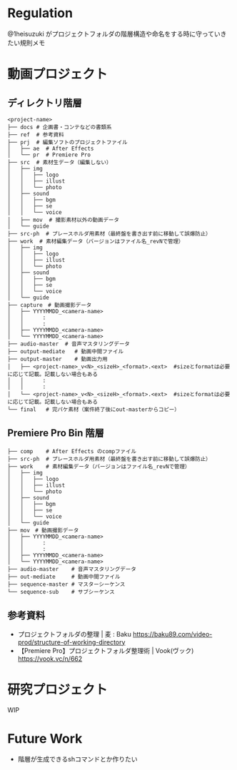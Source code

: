 # Regulation
@1heisuzuki がプロジェクトフォルダの階層構造や命名をする時に守っていきたい規則メモ

# 動画プロジェクト
## ディレクトリ階層
```
<project-name>
├── docs # 企画書・コンテなどの書類系
├── ref  # 参考資料
├── prj  # 編集ソフトのプロジェクトファイル
│   ├── ae  # After Effects
│   └── pr  # Premiere Pro
├── src  # 素材生データ（編集しない）
│   ├── img
│   │   ├── logo
│   │   ├── illust
│   │   └── photo
│   ├── sound
│   │   ├── bgm
│   │   ├── se
│   │   └── voice
│   ├── mov  # 撮影素材以外の動画データ
│   └── guide
├── src-ph  # プレースホルダ用素材（最終盤を書き出す前に移動して誤爆防止）
├── work  # 素材編集データ（バージョンはファイル名_revNで管理）
│   ├── img
│   │   ├── logo
│   │   ├── illust
│   │   └── photo
│   ├── sound
│   │   ├── bgm
│   │   ├── se
│   │   └── voice
│   └── guide
├── capture　# 動画撮影データ
│   ├── YYYYMMDD_<camera-name>
│   │      :
│   │      :
│   ├── YYYYMMDD_<camera-name>
│   └── YYYYMMDD_<camera-name>
├── audio-master  # 音声マスタリングデータ
├── output-mediate   # 動画中間ファイル
├── output-master    # 動画出力用
│   ├── <project-name>_v<N>_<sizeH>_<format>.<ext>  #sizeとformatは必要に応じて記載。記載しない場合もある
│   │      :
│   │      :
│   └── <project-name>_v<N>_<sizeH>_<format>.<ext>  #sizeとformatは必要に応じて記載。記載しない場合もある
└── final   # 完パケ素材（案件終了後にout-masterからコピー）
```

## Premiere Pro Bin 階層
```
├── comp    # After Effects のcompファイル
├── src-ph  # プレースホルダ用素材（最終盤を書き出す前に移動して誤爆防止）
├── work    # 素材編集データ（バージョンはファイル名_revNで管理）
│   ├── img
│   │   ├── logo
│   │   ├── illust
│   │   └── photo
│   ├── sound
│   │   ├── bgm
│   │   ├── se
│   │   └── voice
│   └── guide
├── mov　# 動画撮影データ
│   ├── YYYYMMDD_<camera-name>
│   │      :
│   │      :
│   ├── YYYYMMDD_<camera-name>
│   └── YYYYMMDD_<camera-name>
├── audio-master    # 音声マスタリングデータ
├── out-mediate     # 動画中間ファイル
├── sequence-master # マスターシーケンス
└── sequence-sub    # サブシーケンス
```

## 参考資料
- プロジェクトフォルダの整理 | 麦 : Baku https://baku89.com/video-prod/structure-of-working-directory
- 【Premiere Pro】プロジェクトフォルダ整理術 | Vook(ヴック) https://vook.vc/n/662

# 研究プロジェクト
WIP

# Future Work
- 階層が生成できるshコマンドとか作りたい
